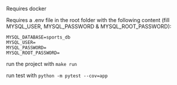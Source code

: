 Requires docker

Requires a .env file in the root folder with the following content (fill MYSQL_USER, MYSQL_PASSWORD & MYSQL_ROOT_PASSWORD):

```
MYSQL_DATABASE=sports_db
MYSQL_USER=
MYSQL_PASSWORD=
MYSQL_ROOT_PASSWORD=
```

run the project with `make run`

run test with `python -m pytest --cov=app`

